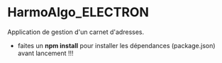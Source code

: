 # HarmoAlgo_ELECTRON
Application de gestion d'un carnet d'adresses.

+ faites un <b>npm install</b> pour installer les dépendances (package.json) avant lancement !!!
